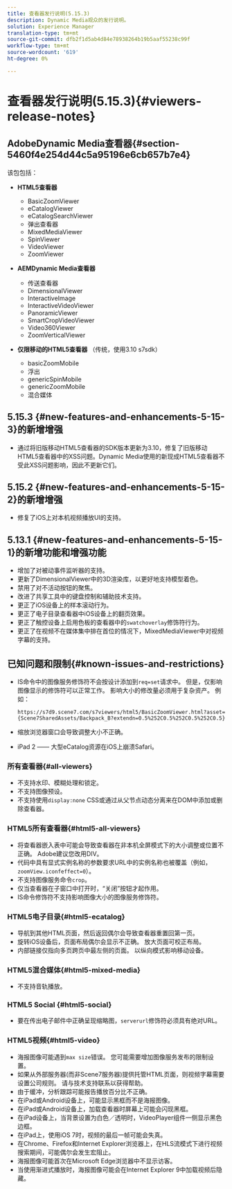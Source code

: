 ```yaml
---
title: 查看器发行说明(5.15.3)
description: Dynamic Media观众的发行说明。
solution: Experience Manager
translation-type: tm+mt
source-git-commit: dfb2f1d5ab4d84e78938264b19b5aaf55238c99f
workflow-type: tm+mt
source-wordcount: '619'
ht-degree: 0%

---
```



# 查看器发行说明(5.15.3){#viewers-release-notes}

<!-- Updated January 13, 2021 for the 5.15.3 release-->

## AdobeDynamic Media查看器{#section-5460f4e254d44c5a95196e6cb657b7e4}

该包包括：

* **HTML5查看器**

   * BasicZoomViewer
   * eCatalogViewer
   * eCatalogSearchViewer
   * 弹出查看器
   * MixedMediaViewer
   * SpinViewer
   * VideoViewer
   * ZoomViewer

* **AEMDynamic Media查看器**

   * 传送查看器
   * DimensionalViewer
   * InteractiveImage
   * InteractiveVideoViewer
   * PanoramicViewer
   * SmartCropVideoViewer
   * Video360Viewer
   * ZoomVerticalViewer

* **仅限移动的HTML5查看器** （传统，使用3.10 s7sdk）

   * basicZoomMobile
   * 浮出
   * genericSpinMobile
   * genericZoomMobile
   * 混合媒体

## 5.15.3 {#new-features-and-enhancements-5-15-3}的新增增强

* 通过将旧版移动HTML5查看器的SDK版本更新为3.10，修复了旧版移动HTML5查看器中的XSS问题。Dynamic Media使用的新现成HTML5查看器不受此XSS问题影响，因此不更新它们。

## 5.15.2 {#new-features-and-enhancements-5-15-2}的新增增强

* 修复了iOS上对本机视频播放UI的支持。

## 5.13.1 {#new-features-and-enhancements-5-15-1}的新增功能和增强功能

* 增加了对被动事件监听器的支持。
* 更新了DimensionalViewer中的3D渲染库，以更好地支持模型着色。
* 禁用了对不活动按钮的聚焦。
* 改进了共享工具中的键盘控制和辅助技术支持。
* 更正了iOS设备上的样本滚动行为。
* 更正了电子目录查看器中iOS设备上的翻页效果。
* 更正了触控设备上启用色板的查看器中的`swatchoverlay`修饰符行为。
* 更正了在视频不在媒体集中排在首位的情况下，MixedMediaViewer中对视频字幕的支持。

## 已知问题和限制{#known-issues-and-restrictions}

* IS命令中的图像服务修饰符不会按设计添加到`req=set`请求中。 但是，仅影响图像显示的修饰符可以正常工作。 影响大小的修改量必须用于复杂资产。 例如：

   `https://s7d9.scene7.com/s7viewers/html5/BasicZoomViewer.html?asset= {Scene7SharedAssets/Backpack_B?extendn=0.5%252C0.5%252C0.5%252C0.5}`

* 缩放浏览器窗口会导致调整大小不正确。
* iPad 2 —— 大型eCatalog资源在iOS上崩溃Safari。

### 所有查看器{#all-viewers}

* 不支持水印、模糊处理和锁定。
* 不支持图像预设。
* 不支持使用`display:none` CSS或通过从父节点动态分离来在DOM中添加或删除查看器。

### HTML5所有查看器{#html5-all-viewers}

* 将查看器嵌入表中可能会导致查看器在非本机全屏模式下的大小调整或位置不正确。 Adobe建议您改用DIV。
* 代码中具有显式实例名称的参数要求URL中的实例名称也被覆盖（例如，`zoomView.iconfeffect=0`）。
* 不支持图像服务命令`crop`。
* 仅当查看器在子窗口中打开时，“关闭”按钮才起作用。
* IS命令修饰符不支持影响图像大小的图像服务修饰符。

### HTML5电子目录{#html5-ecatalog}

* 导航到其他HTML页面，然后返回偶尔会导致查看器重置回第一页。
* 旋转iOS设备后，页面布局偶尔会显示不正确。 放大页面可校正布局。
* 内部链接仅指向多页跨页中最左侧的页面。 以纵向模式影响移动设备。

### HTML5混合媒体{#html5-mixed-media}

* 不支持音轨播放。

### HTML5 Social {#html5-social}

* 要在传出电子邮件中正确呈现缩略图，`serverurl`修饰符必须具有绝对URL。

### HTML5视频{#html5-video}

* 海报图像可能遇到`max size`错误。 您可能需要增加图像服务发布的限制设置。
* 如果从外部服务器(而非Scene7服务器)提供托管HTML页面，则视频字幕需要设置公司规则。 请与技术支持联系以获得帮助。
* 由于缓冲，分析跟踪可能报告播放百分比不正确。
* 在iPad或Android设备上，可能显示黑框而不是海报图像。
* 在iPad或Android设备上，加载查看器时屏幕上可能会闪现黑框。
* 在iPad设备上，当背景设置为白色／透明时，VideoPlayer组件一侧显示黑色边框。
* 在iPad上，使用iOS 7时，视频的最后一帧可能会失真。
* 在Chrome、Firefox和Internet Explorer浏览器上，在HLS流模式下进行视频搜索期间，可能偶尔会发生宏阻止。
* 海报图像可能首次在Microsoft Edge浏览器中不显示访客。
* 当使用渐进式播放时，海报图像可能会在Internet Explorer 9中加载视频后隐藏。
